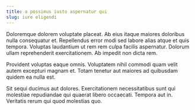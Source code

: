 ```yaml
---
title: a possimus iusto aspernatur qui
slug: iure eligendi
---
```


Doloremque dolorem voluptate placeat. Ab eius itaque maiores doloribus nulla consequatur et. Repellendus error modi sed labore alias atque et quis tempora. Voluptas laudantium ut rem rem culpa facilis aspernatur. Dolorum ullam reprehenderit exercitationem. Ab impedit non dicta rem.

Provident voluptas eaque omnis. Voluptatem nihil commodi quam velit autem excepturi magnam et. Totam tenetur aut maiores ad quibusdam quidem ea nulla est.

Sit sequi ducimus aut dolores. Exercitationem necessitatibus sunt qui molestiae repudiandae qui quaerat libero occaecati. Tempora aut in. Veritatis rerum qui quod molestias quo.
